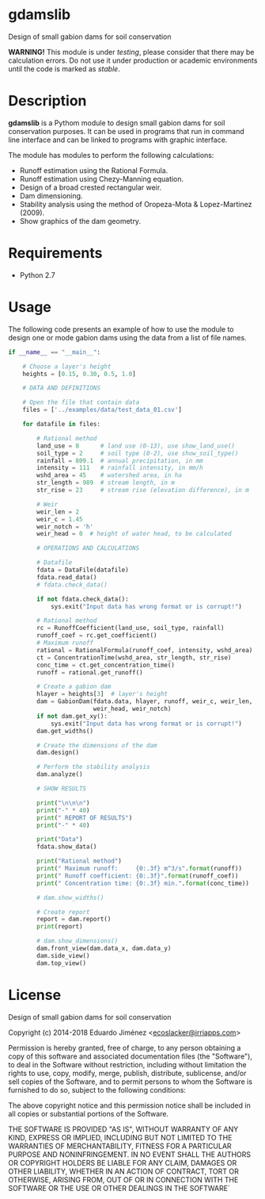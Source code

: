 # gdamslib
Design of small gabion dams for soil conservation

**WARNING!** This module is under *testing*, please consider that there may be calculation errors.
Do not use it under production or academic environments until the code is marked as *stable*.

# Description

**gdamslib** is a Pythom module to design small gabion dams for soil conservation purposes.
It can be used in programs that run in command line interface and can be linked to programs
with graphic interface.

The module has modules to perform the following calculations:
* Runoff estimation using the Rational Formula.
* Runoff estimation using Chezy-Manning equation.
* Design of a broad crested rectangular weir.
* Dam dimensioning.
* Stability analysis using the method of Oropeza-Mota & Lopez-Martinez (2009).
* Show graphics of the dam geometry.

# Requirements

* Python 2.7

# Usage

The following code presents an example of how to use the module to design one or mode gabion dams
using the data from a list of file names.

```python
if __name__ == "__main__":

    # Choose a layer's height
    heights = [0.15, 0.30, 0.5, 1.0]

    # DATA AND DEFINITIONS

    # Open the file that contain data
    files = ['../examples/data/test_data_01.csv']

    for datafile in files:

        # Rational method
        land_use = 8      # land use (0-13), use show_land_use()
        soil_type = 2     # soil type (0-2), use show_soil_type()
        rainfall = 809.1  # annual precipitation, in mm
        intensity = 111   # rainfall intensity, in mm/h
        wshd_area = 45    # watershed area, in ha
        str_length = 989  # stream length, in m
        str_rise = 23     # stream rise (elevation difference), in m

        # Weir
        weir_len = 2
        weir_c = 1.45
        weir_notch = 'h'
        weir_head = 0  # height of water head, to be calculated

        # OPERATIONS AND CALCULATIONS

        # Datafile
        fdata = DataFile(datafile)
        fdata.read_data()
        # fdata.check_data()

        if not fdata.check_data():
            sys.exit("Input data has wrong format or is corrupt!")

        # Rational method
        rc = RunoffCoefficient(land_use, soil_type, rainfall)
        runoff_coef = rc.get_coefficient()
        # Maximum runoff
        rational = RationalFormula(runoff_coef, intensity, wshd_area)
        ct = ConcentrationTime(wshd_area, str_length, str_rise)
        conc_time = ct.get_concentration_time()
        runoff = rational.get_runoff()

        # Create a gabion dam
        hlayer = heights[3]  # layer's height
        dam = GabionDam(fdata.data, hlayer, runoff, weir_c, weir_len,
                        weir_head, weir_notch)
        if not dam.get_xy():
            sys.exit("Input data has wrong format or is corrupt!")
        dam.get_widths()

        # Create the dimensions of the dam
        dam.design()

        # Perform the stability analysis
        dam.analyze()

        # SHOW RESULTS

        print("\n\n\n")
        print("-" * 40)
        print(" REPORT OF RESULTS")
        print("-" * 40)

        print("Data")
        fdata.show_data()

        print("Rational method")
        print(" Maximum runoff:     {0:.3f} m^3/s".format(runoff))
        print(" Runoff coefficient: {0:.3f}".format(runoff_coef))
        print(" Concentration time: {0:.3f} min.".format(conc_time))

        # dam.show_widths()

        # Create report
        report = dam.report()
        print(report)

        # dam.show_dimensions()
        dam.front_view(dam.data_x, dam.data_y)
        dam.side_view()
        dam.top_view()
```

# License


Design of small gabion dams for soil conservation

Copyright (c) 2014-2018 Eduardo Jiménez &lt;ecoslacker@irriapps.com&gt;

Permission is hereby granted, free of charge, to any person obtaining a copy of
this software and associated documentation files (the "Software"), to deal in
the Software without restriction, including without limitation the rights to
use, copy, modify, merge, publish, distribute, sublicense, and/or sell copies
of the Software, and to permit persons to whom the Software is furnished to do
so, subject to the following conditions:

The above copyright notice and this permission notice shall be included in all
copies or substantial portions of the Software.

THE SOFTWARE IS PROVIDED "AS IS", WITHOUT WARRANTY OF ANY KIND, EXPRESS OR
IMPLIED, INCLUDING BUT NOT LIMITED TO THE WARRANTIES OF MERCHANTABILITY,
FITNESS FOR A PARTICULAR PURPOSE AND NONINFRINGEMENT. IN NO EVENT SHALL THE
AUTHORS OR COPYRIGHT HOLDERS BE LIABLE FOR ANY CLAIM, DAMAGES OR OTHER
LIABILITY, WHETHER IN AN ACTION OF CONTRACT, TORT OR OTHERWISE, ARISING FROM,
OUT OF OR IN CONNECTION WITH THE SOFTWARE OR THE USE OR OTHER DEALINGS IN THE
SOFTWARE`

